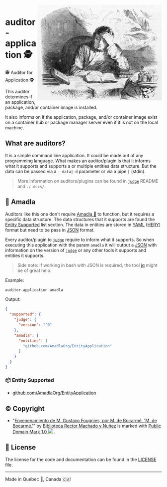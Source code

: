 <img src=".assets/auditor.jpg" alt="Electronics photo" style="width: 400px;" align="right">

# auditor-application 🕵
🕵 Auditor for Application 🕵

This auditor determines if an application, package, and/or container image is installed.

It also informs on if the application, package, and/or container image exist on a container hub or package manager
server even if it is not on the local machine.

## What are auditors?
It is a simple command line application. It could be made out of any programming language. What makes an auditor/plugin
is that it informs what it supports and supports a or multiple entities data structure. But the data can be passed via
a `--data|-d` parameter or via a pipe `|` (stdin).

> More information on auditors/plugins can be found in [`judge`](https://github.com/AmadlaOrg/judge) README and
> `./.docs/`.

## 🐰 Amadla
Auditors like this one don't require [Amadla 🐰](https://amadla.org/) to function, but it requires a specific data
structure. The data structures that it supports are found the [Entity Supported](#entity-supported) list section. The
data in entities are stored in [YAML](https://yaml.org/) ([HERY](https://github.com/AmadlaOrg/hery)) format but need to
be pass in [JSON](https://www.json.org/) format.

Every auditor/plugin to [`judge`](https://github.com/AmadlaOrg/judge) require to inform what it supports. So when
executing this application with the param `amadla` it will output a [JSON](https://www.json.org/) with information on
the version of [`judge`](https://github.com/AmadlaOrg/judge) or any other tools it supports and entities it supports.

> Side note: If working in bash with JSON is required, the tool [jq](https://jqlang.github.io/jq/) might be of great
> help.

Example:
```bash
auditor-application amadla
```

Output:
```json
{
  "supported": {
    "judge": {
      "version": "^0"
    },
    "amadla": {
      "entities": [
        "github.com/AmadlaOrg/EntityApplication"
      ]
    }
  }
}
```

### 📦 Entity Supported
- [github.com/AmadlaOrg/EntityApplication](https://github.com/AmadlaOrg/EntityApplication)

## ©️ Copyright
- "<a rel="noopener noreferrer" href="https://www.flickr.com/photos/37667416@N04/6875042129">Envenenamiento de M. Gustavo Fougnies, por M. de Bocarmé. &#039;M. de Bocarmé.&#039;</a>" by <a rel="noopener noreferrer" href="https://www.flickr.com/photos/37667416@N04">Biblioteca Rector Machado y Nuñez</a> is marked with <a rel="noopener noreferrer" href="https://creativecommons.org/publicdomain/mark/1.0/?ref=openverse">Public Domain Mark 1.0 <img src="https://mirrors.creativecommons.org/presskit/icons/pd.svg" style="height: 1em; margin-right: 0.125em; display: inline;" /></a>.

## :scroll: License

The license for the code and documentation can be found in the [LICENSE](./LICENSE) file.

---

Made in Québec 🏴󠁣󠁡󠁱󠁣󠁿, Canada 🇨🇦!
